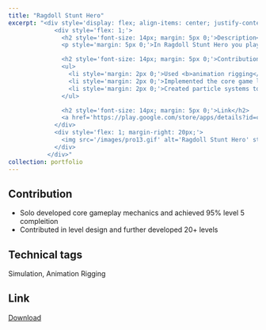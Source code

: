 ```yaml
---
title: "Ragdoll Stunt Hero"
excerpt: "<div style='display: flex; align-items: center; justify-content: space-between; font-size: 14px;'>            
             <div style='flex: 1;'>
               <h2 style='font-size: 14px; margin: 5px 0;'>Description</h2>
               <p style='margin: 5px 0;'>In Ragdoll Stunt Hero you play as a stuntman performing stunts. Make the right body postures to complete stunts and earn bucks.</p>

               <h2 style='font-size: 14px; margin: 5px 0;'>Contribution</h2>
               <ul>
                 <li style='margin: 2px 0;'>Used <b>animation rigging</b> to implement IK movement mechanics</li>
                 <li style='margin: 2px 0;'>Implemented the core game loop and contributed heavily in level design</li>
                 <li style='margin: 2px 0;'>Created particle systems to improve visual appeal</li>           
               </ul>

               <h2 style='font-size: 14px; margin: 5px 0;'>Link</h2>
               <a href='https://play.google.com/store/apps/details?id=com.alphapotato.ragdollstunthero'>Download</a>
             </div> 
             <div style='flex: 1; margin-right: 20px;'>
               <img src='/images/pro13.gif' alt='Ragdoll Stunt Hero' style='max-width: 75%;'>
             </div>           
           </div>"
collection: portfolio
---
```


Contribution
-----
* Solo developed core gameplay mechanics and achieved 95% level 5 compleition 
* Contributed in level design and further developed 20+ levels 

Technical tags
-----
Simulation, Animation Rigging

Link
-----
[Download](https://play.google.com/store/apps/details?id=com.alphapotato.ragdollstunthero)
